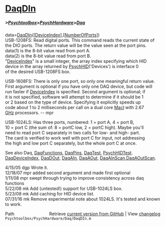 # [DaqDIn](DaqDIn)
##### >[Psychtoolbox](Psychtoolbox)>[PsychHardware](PsychHardware)>[Daq](Daq)

data=[DaqDIn](DaqDIn)([[DeviceIndex](DeviceIndex)],[[NumberOfPorts](NumberOfPorts)])  
USB-1208FS: Read digital ports. This command reads the current state of  
the DIO ports.  The return value will be the value seen at the port pins.  
data(1) is the 8-bit value read from port A.  
data(2) is the 8-bit value read from port B.  
"[DeviceIndex](DeviceIndex)" is a small integer, the array index specifying which HID  
      device in the array returned by [PsychHID](PsychHID)('Devices') is interface 0  
      of the desired USB-1208FS box.  
  
USB-1608FS: There is only one port, so only one meaningful return value.    
First argument is optional if you have only one DAQ device, but code will  
run faster if [DeviceIndex](DeviceIndex) is specified.  Second argument is optional; if  
it is not specified, software will attempt to determine if it should be 1  
or 2 based on the type of device.  Specifying it explicitly speeds up  
code about 1 to 2  milliseconds per call on a dual core [MacI](MacI) with 2.67  
[GHz](GHz) processors. -- mpr   
  
USB-1024LS: Has three ports, numbered: 1 = port A, 4 = port B,  
10 = port C (the sum of: 8 = portC low, 2 = portC high). Maybe you'll  
need to read port C separately in two calls for low- and high- part.  
The card is verified to work well with port C for input, not addressing  
the high and low port C separately, but the whole port C at once.  
  
See also Daq, [DaqFunctions](DaqFunctions), [DaqPins](DaqPins), [DaqTest](DaqTest), [PsychHIDTest](PsychHIDTest).  
[DaqDeviceIndex](DaqDeviceIndex), [DaqDOut](DaqDOut), [DaqAIn](DaqAIn), [DaqAOut](DaqAOut), [DaqAInScan](DaqAInScan),[DaqAOutScan](DaqAOutScan).  
  
4/15/05 dgp Wrote it.  
12/18/07  mpr   added second argument and made first optional  
1/11/08   mpr   swept through trying to improve consistency across daq  
                    functions  
5/22/08   mk  Add (untested!) support for USB-1024LS box.   
5/23/08   mk  Add caching for HID device list.   
07/31/16  mk  Remove experimental note about 1024LS. It's tested and known to work.  




<div class="code_header" style="text-align:right;">
  <span style="float:left;">Path&nbsp;&nbsp;</span> <span class="counter">Retrieve <a href=
  "https://raw.github.com/Psychtoolbox-3/Psychtoolbox-3/beta/Psychtoolbox/PsychHardware/Daq/DaqDIn.m">current version from GitHub</a> | View <a href=
  "https://github.com/Psychtoolbox-3/Psychtoolbox-3/commits/beta/Psychtoolbox/PsychHardware/Daq/DaqDIn.m">changelog</a></span>
</div>
<div class="code">
  <code>Psychtoolbox/PsychHardware/Daq/DaqDIn.m</code>
</div>

